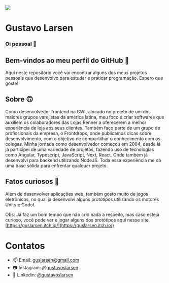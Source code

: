 ![](https://komarev.com/ghpvc/?username=gustavolarsen&color=blue)
# Gustavo Larsen
### Oi pessoal 👋

## Bem-vindos ao meu perfil do GitHub 👾

Aqui neste repositório você vai encontrar alguns dos meus projetos pessoais que desenvolvo para estudar e praticar programação. Espero que goste!

## Sobre 🙃

Como desenvolvedor frontend na CWI, alocado no projeto de um dos maiores grupos varejistas da américa latina, meu foco é criar softwares que auxiliem os colaboradores das Lojas Renner a oferecerem a melhor experiência de loja aos seus clientes.
Também faço parte de um grupo de profissionais da empresa, o Frontdrops, onde publicamos dicas sobre desenvolvimento, com o objetivo de compartilhar o conhecimento com os colegas.
Minha jornada como desenvolvedor começou em 2004, desde lá já participei de uma variedade de projetos, fazendo uso de tecnologias como Angular, Typescript, JavaScript, Next, React. Onde também já desenvolvi para backend utilizando NodeJS. Toda essa experiência me dá uma base sólida para enfrentar qualquer projeto.

## Fatos curiosos 👀

Além de desenvolver aplicações web, também gosto muito de jogos eletrônicos, no qual ja desenvolvi alguns protótipos utilizando os motores Unity e Godot.

Obs: Já faz um bom tempo que não crio nada a respeito, mas caso esteja curioso, você pode ver e jogar alguns dos protótipos aqui nesse site, [https://guslarsen.itch.io/](https://guslarsen.itch.io/)

# Contatos
- 📫 Email: guslarsen@gmail.com
- 📷 Instagram: [@gustavoslarsen](https://www.instagram.com/gustavoslarsen/)
- 📄 Linkedin: [@gustavoslarsen](https://www.linkedin.com/in/gustavoslarsen/)
